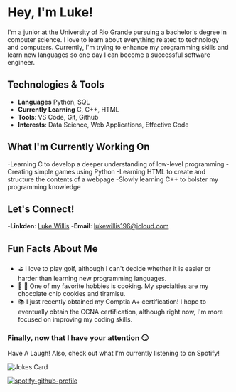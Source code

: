 # Hey, I'm Luke!

I'm a junior at the University of Rio Grande pursuing a bachelor's degree in computer science. I love to learn about everything related to technology and computers. Currently, I'm trying to enhance my programming skills and learn new languages so one day I can become a successful software engineer.

## Technologies & Tools
- **Languages** Python, SQL
- **Currently Learning** C, C++, HTML
- **Tools**: VS Code, Git, Github
- **Interests**: Data Science, Web Applications, Effective Code

## What I'm Currently Working On
-Learning C to develop a deeper understanding of low-level programming
-Creating simple games using Python
-Learning HTML to create and structure the contents of a webpage
-Slowly learning C++ to bolster my programming knowledge

## Let's Connect!
-**Linkden**: [Luke Willis](www.linkedin.com/in/luke-willis-510754357)
-**Email**: lukewillis196@icloud.com

## Fun Facts About Me
- ⛳️ I love to play golf, although I can't decide whether it is easier or harder than learning new programming languages. 
- 🍪 🍰 One of my favorite hobbies is cooking. My specialties are my chocolate chip cookies and tiramisu.
- 📚 I just recently obtained my Comptia A+ certification! I hope to eventually obtain the CCNA certification, although right now, I'm more focused on improving my coding skills.

### Finally, now that I have your attention 😏 
Have A Laugh! Also, check out what I'm currently listening to on Spotify!

![Jokes Card](https://readme-jokes.vercel.app/api)


[![spotify-github-profile](https://spotify-github-profile.kittinanx.com/api/view?uid=lukeruru&cover_image=true&theme=default&show_offline=false&background_color=121212&interchange=false&bar_color_cover=false&bar_color=4e7eb1)](https://github.com/kittinan/spotify-github-profile)
<!--
**LGWillis/LGWillis** is a ✨ _special_ ✨ repository because its `README.md` (this file) appears on your GitHub profile.

Here are some ideas to get you started:

- 🔭 I’m currently working on ...
- 🌱 I’m currently learning ...
- 👯 I’m looking to collaborate on ...
- 🤔 I’m looking for help with ...
- 💬 Ask me about ...
- 📫 How to reach me: ...
- 😄 Pronouns: ...
- ⚡ Fun fact: ...